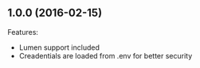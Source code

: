 ## 1.0.0 (2016-02-15)

Features:

  - Lumen support included
  - Creadentials are loaded from .env for better security
